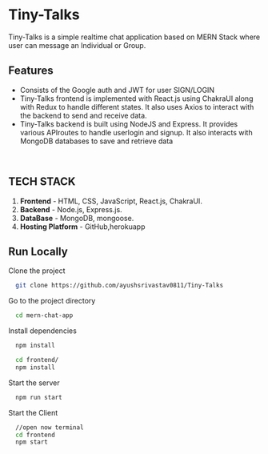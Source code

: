 # Tiny-Talks
Tiny-Talks is a simple realtime chat application based on MERN
Stack where user can message an Individual or Group.
## Features
- Consists of the Google auth and JWT for user SIGN/LOGIN
- Tiny-Talks frontend is implemented with React.js using ChakraUI
along with Redux to handle different states. It also uses Axios to
interact with the backend to send and receive data.
- Tiny-Talks backend is built using NodeJS and Express. It provides
various APIroutes to handle userlogin and signup. It also interacts
with MongoDB databases to save and retrieve data
<br />

## TECH STACK 
1. **Frontend** - HTML, CSS, JavaScript, React.js, ChakraUI.
2. **Backend** - Node.js, Express.js.
3. **DataBase** - MongoDB, mongoose.
4. **Hosting Platform** - GitHub,herokuapp

## Run Locally

Clone the project

```bash
  git clone https://github.com/ayushsrivastav0811/Tiny-Talks
```

Go to the project directory

```bash
  cd mern-chat-app
```

Install dependencies

```bash
  npm install
```

```bash
  cd frontend/
  npm install
```

Start the server

```bash
  npm run start
```
Start the Client

```bash
  //open now terminal
  cd frontend
  npm start
```
